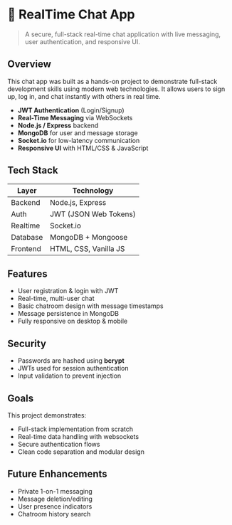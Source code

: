 # 💬 RealTime Chat App

> A secure, full-stack real-time chat application with live messaging, user authentication, and responsive UI.

## Overview

This chat app was built as a hands-on project to demonstrate full-stack development skills using modern web technologies. It allows users to sign up, log in, and chat instantly with others in real time.

- **JWT Authentication** (Login/Signup)
- **Real-Time Messaging** via WebSockets
- **Node.js / Express** backend
- **MongoDB** for user and message storage
- **Socket.io** for low-latency communication
- **Responsive UI** with HTML/CSS & JavaScript

## Tech Stack

| Layer        | Technology              |
|--------------|--------------------------|
| Backend      | Node.js, Express         |
| Auth         | JWT (JSON Web Tokens)    |
| Realtime     | Socket.io                |
| Database     | MongoDB + Mongoose       |
| Frontend     | HTML, CSS, Vanilla JS    |

## Features

- User registration & login with JWT
- Real-time, multi-user chat
- Basic chatroom design with message timestamps
- Message persistence in MongoDB
- Fully responsive on desktop & mobile

## Security

- Passwords are hashed using **bcrypt**
- JWTs used for session authentication
- Input validation to prevent injection

## Goals

This project demonstrates:
- Full-stack implementation from scratch
- Real-time data handling with websockets
- Secure authentication flows
- Clean code separation and modular design

## Future Enhancements

- Private 1-on-1 messaging
- Message deletion/editing
- User presence indicators
- Chatroom history search
